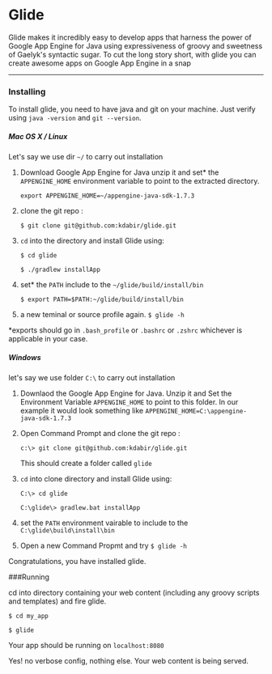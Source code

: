 Glide
=====
Glide makes it incredibly easy to develop apps that harness the power of Google App Engine for Java
using expressiveness of groovy and sweetness of Gaelyk's syntactic sugar.
To cut the long story short, with glide you can create awesome apps on Google App Engine in a snap

---------
### Installing

To install glide, you need to have java and git on your machine.
Just verify using `java -version` and `git --version`.


##### Mac OS X / Linux

Let's say we use dir `~/` to carry out installation

1. Download Google App Engine for Java unzip it and set* the `APPENGINE_HOME` environment variable to point to the extracted directory.

	`export APPENGINE_HOME=~/appengine-java-sdk-1.7.3`

2. clone the git repo :

    `$ git clone git@github.com:kdabir/glide.git`

3. `cd` into the directory and install Glide using:

    `$ cd glide`

    `$ ./gradlew installApp`

4. set* the `PATH` include to the `~/glide/build/install/bin`

	`$ export PATH=$PATH:~/glide/build/install/bin`

5. a new teminal or source profile again.
    `$ glide -h`

*exports should go in `.bash_profile` or `.bashrc` or `.zshrc` whichever is applicable in your case.


##### Windows
let's say we use folder `C:\` to carry out installation

1. Downlaod the Google App Engine for Java.
Unzip it and Set the Environment Variable `APPENGINE_HOME` to point to this folder.
In our example it would look something like  `APPENGINE_HOME=C:\appengine-java-sdk-1.7.3`

2. Open Command Prompt and clone the git repo :

    `c:\> git clone git@github.com:kdabir/glide.git`

	This should create a folder called `glide`

3. `cd` into clone directory and install Glide using:

    `C:\> cd glide`

    `C:\glide\> gradlew.bat installApp`

4. set the `PATH` environment vairable to include to the `C:\glide\build\install\bin`

5. Open a new Command Propmt and try
    `$ glide -h`


Congratulations, you have installed glide.



###Running

cd into directory containing your web content (including any groovy scripts and templates) and fire glide.

`$ cd my_app`

`$ glide`

Your app should be running on `localhost:8080`

Yes! no verbose config, nothing else. Your web content is being served.